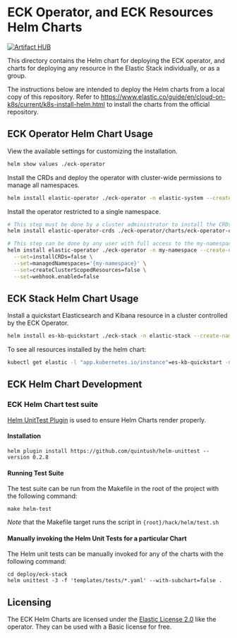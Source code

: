 # ECK Operator, and ECK Resources Helm Charts

[![Artifact HUB](https://img.shields.io/endpoint?url=https://artifacthub.io/badge/repository/elastic)](https://artifacthub.io/packages/search?repo=elastic)

This directory contains the Helm chart for deploying the ECK operator, and charts for deploying any resource in the Elastic Stack individually, or as a group.

The instructions below are intended to deploy the Helm charts from a local copy of this repository. Refer to https://www.elastic.co/guide/en/cloud-on-k8s/current/k8s-install-helm.html to install the charts from the official repository.

## ECK Operator Helm Chart Usage

View the available settings for customizing the installation.

```sh
helm show values ./eck-operator
```

Install the CRDs and deploy the operator with cluster-wide permissions to manage all namespaces.

```sh
helm install elastic-operator ./eck-operator -n elastic-system --create-namespace
```

Install the operator restricted to a single namespace.

```sh
# This step must be done by a cluster administrator to install the CRDs -- which are global resources.
helm install elastic-operator-crds ./eck-operator/charts/eck-operator-crds

# This step can be done by any user with full access to the my-namespace namespace.
helm install elastic-operator ./eck-operator -n my-namespace --create-namespace \
  --set=installCRDs=false \
  --set=managedNamespaces='{my-namespace}' \
  --set=createClusterScopedResources=false \
  --set=webhook.enabled=false
```

## ECK Stack Helm Chart Usage

Install a quickstart Elasticsearch and Kibana resource in a cluster controlled by the ECK Operator.

```sh
helm install es-kb-quickstart ./eck-stack -n elastic-stack --create-namespace
```

To see all resources installed by the helm chart:

```sh
kubectl get elastic -l "app.kubernetes.io/instance"=es-kb-quickstart -n elastic-stack
```

## ECK Helm Chart Development

### ECK Helm Chart test suite

[Helm UnitTest Plugin](https://github.com/quintush/helm-unittest) is used to ensure Helm Charts render properly.

#### Installation

```
helm plugin install https://github.com/quintush/helm-unittest --version 0.2.8
```

#### Running Test Suite

The test suite can be run from the Makefile in the root of the project with the following command:

```
make helm-test
```

*Note* that the Makefile target runs the script in `{root}/hack/helm/test.sh`

#### Manually invoking the Helm Unit Tests for a particular Chart

The Helm unit tests can be manually invoked for any of the charts with the following command:

```
cd deploy/eck-stack
helm unittest -3 -f 'templates/tests/*.yaml' --with-subchart=false .
```

## Licensing

The ECK Helm Charts are licensed under the [Elastic License 2.0](https://www.elastic.co/licensing/elastic-license) like the operator. They can be used with a Basic license for free.
